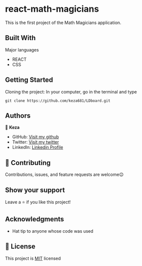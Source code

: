 # react-math-magicians
This is the first project of the Math Magicians application. 

## Built With

 Major languages
- REACT
- CSS


## Getting Started
 Cloning the project: In your computer, go in the terminal and type
```
git clone https://github.com/keza681/LDboard.git 
```

## Authors

👤 **Keza**

- GitHub: [Visit my github](https://github.com/keza681)
- Twitter: [Visit my twitter](https://twitter.com/LKeza19)
- LinkedIn: [Linkedin Profile](https://www.linkedin.com/in/linda-keza-a10150218/)



## 🤝 Contributing

Contributions, issues, and feature requests are welcome😉


## Show your support

Leave a ⭐️ if you like this project!

## Acknowledgments

- Hat tip to anyone whose code was used

## 📝 License

This project is [MIT](./MIT.md) licensed
